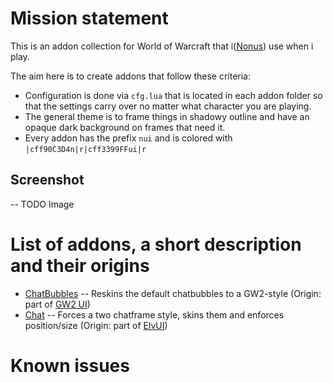 # Mission statement
This is an addon collection for World of Warcraft that i([Nonus](http://nonus.net)) use when i play.

The aim here is to create addons that follow these criteria:
 * Configuration is done via `cfg.lua` that is located in each addon folder so that the settings carry over no matter what character you are playing.
 * The general theme is to frame things in shadowy outline and have an opaque dark background on frames that need it.
 * Every addon has the prefix `nui` and is colored with `|cff90C3D4n|r|cff3399FFui|r`

## Screenshot
-- TODO Image

# List of addons, a short description and their origins
- [ChatBubbles](../nuiChatBubbles) -- Reskins the default chatbubbles to a GW2-style (Origin: part of [GW2 UI](https://wow.curseforge.com/addons/gw2-ui/))
- [Chat](../nuiChat) -- Forces a two chatframe style, skins them and enforces position/size (Origin: part of [ElvUI](http://git.tukui.org/Elv/elvui))


# Known issues
